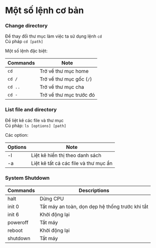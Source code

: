 # Một số lệnh cơ bản


### Change directory
Để thay đổi thư mục làm việc ta sử dụng lệnh `cd`\
Cú pháp `cd [path]`

Một số lệnh đặc biệt:

|Commands|Note|
|--------|----|
|`cd`|Trở về thư mục home|
|`cd /`|Trở về thư mục gốc (`/`)|
|`cd ..`|Trở về thư mục cha|
|`cd -`|Trở về thư mục trước đó|


### List file and directory
Để liệt kê các file và thư mục\
Cú pháp: `ls [options] [path]`

Các option:

|Options|Note|
|--------|----|
|-l|Liệt kê hiển thị theo danh sách|
|-a|Liệt kê tất cả các file và thư mục ẩn|


### System Shutdown

|Commands|Descriptions|
|--------|------------|
|halt|Dừng CPU|
|init 0|Tắt máy an toàn, dọn dẹp hệ thống trước khi tắt|
|init 6|Khởi động lại|
|poweroff|Tắt máy|
|reboot|Khởi động lại|
|shutdown|Tắt máy|

